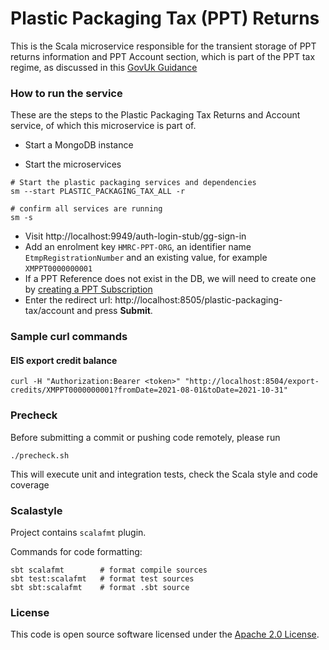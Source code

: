 
# Plastic Packaging Tax (PPT) Returns

This is the Scala microservice responsible for the transient storage of PPT returns information and PPT Account section,
which is part of the PPT tax regime, as discussed in this [GovUk Guidance](https://www.gov.uk/government/publications/introduction-of-plastic-packaging-tax/plastic-packaging-tax)
 
### How to run the service

These are the steps to the Plastic Packaging Tax Returns and Account service, of which this microservice is part of.

* Start a MongoDB instance

* Start the microservices
 
```
# Start the plastic packaging services and dependencies 
sm --start PLASTIC_PACKAGING_TAX_ALL -r

# confirm all services are running
sm -s 
```

* Visit http://localhost:9949/auth-login-stub/gg-sign-in
* Add an enrolment key `HMRC-PPT-ORG`, an identifier name `EtmpRegistrationNumber` and an existing value, for example `XMPPT0000000001`
* If a PPT Reference does not exist in the DB, we will need to create one by [creating a PPT Subscription](https://github.com/hmrc/plastic-packaging-tax-registration-frontend)
* Enter the redirect url: http://localhost:8505/plastic-packaging-tax/account and press **Submit**.
  
### Sample curl commands

#### EIS export credit balance
```
curl -H "Authorization:Bearer <token>" "http://localhost:8504/export-credits/XMPPT0000000001?fromDate=2021-08-01&toDate=2021-10-31"
```
  

### Precheck

Before submitting a commit or pushing code remotely, please run  
```
./precheck.sh
```
This will execute unit and integration tests, check the Scala style and code coverage

### Scalastyle

Project contains `scalafmt` plugin.

Commands for code formatting:

```
sbt scalafmt        # format compile sources
sbt test:scalafmt   # format test sources
sbt sbt:scalafmt    # format .sbt source
```

### License

This code is open source software licensed under the [Apache 2.0 License]("http://www.apache.org/licenses/LICENSE-2.0.html").

